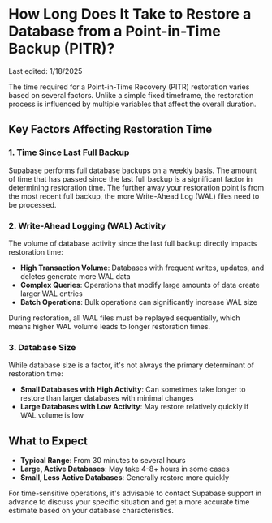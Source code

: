 # How Long Does It Take to Restore a Database from a Point-in-Time Backup (PITR)?

Last edited: 1/18/2025

The time required for a Point-in-Time Recovery (PITR) restoration varies based on several factors. Unlike a simple fixed timeframe, the restoration process is influenced by multiple variables that affect the overall duration.

## Key Factors Affecting Restoration Time

### 1. Time Since Last Full Backup

Supabase performs full database backups on a weekly basis. The amount of time that has passed since the last full backup is a significant factor in determining restoration time. The further away your restoration point is from the most recent full backup, the more Write-Ahead Log (WAL) files need to be processed.

### 2. Write-Ahead Logging (WAL) Activity

The volume of database activity since the last full backup directly impacts restoration time:

- **High Transaction Volume**: Databases with frequent writes, updates, and deletes generate more WAL data
- **Complex Queries**: Operations that modify large amounts of data create larger WAL entries
- **Batch Operations**: Bulk operations can significantly increase WAL size

During restoration, all WAL files must be replayed sequentially, which means higher WAL volume leads to longer restoration times.

### 3. Database Size

While database size is a factor, it's not always the primary determinant of restoration time:

- **Small Databases with High Activity**: Can sometimes take longer to restore than larger databases with minimal changes
- **Large Databases with Low Activity**: May restore relatively quickly if WAL volume is low

## What to Expect

- **Typical Range**: From 30 minutes to several hours
- **Large, Active Databases**: May take 4-8+ hours in some cases
- **Small, Less Active Databases**: Generally restore more quickly

For time-sensitive operations, it's advisable to contact Supabase support in advance to discuss your specific situation and get a more accurate time estimate based on your database characteristics.
